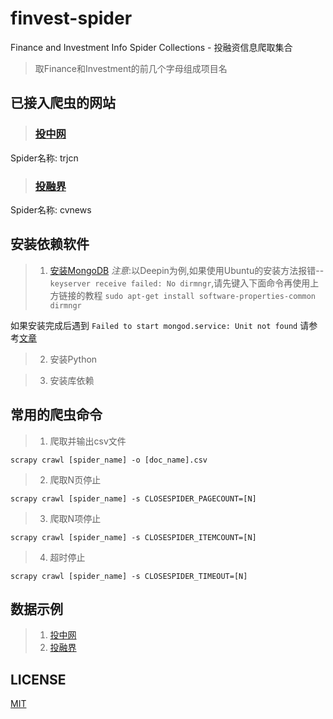 # finvest-spider
Finance and Investment Info Spider Collections - 投融资信息爬取集合
>取Finance和Investment的前几个字母组成项目名

## 已接入爬虫的网站
>### [投中网](http://www.chinaventure.com.cn)
Spider名称: trjcn

>### [投融界](http://news.trjcn.com/list_70.html)
Spider名称: cvnews


## 安装依赖软件
>1. [安装MongoDB](https://docs.mongodb.com/manual/tutorial/install-mongodb-on-ubuntu/#install-mongodb-community-edition)
*注意*:以Deepin为例,如果使用Ubuntu的安装方法报错--`keyserver receive failed: No dirmngr`,请先键入下面命令再使用上方链接的教程
`sudo apt-get install software-properties-common dirmngr`

如果安装完成后遇到
`Failed to start mongod.service: Unit not found`
请参考[文章](https://www.cnblogs.com/alan2kat/p/7771635.html)

>2. 安装Python

>3. 安装库依赖


## 常用的爬虫命令
>1. 爬取并输出csv文件
```shell
scrapy crawl [spider_name] -o [doc_name].csv
```
>2. 爬取N页停止
```shell
scrapy crawl [spider_name] -s CLOSESPIDER_PAGECOUNT=[N]
```
>3. 爬取N项停止
```shell
scrapy crawl [spider_name] -s CLOSESPIDER_ITEMCOUNT=[N]
```
>4. 超时停止
```shell
scrapy crawl [spider_name] -s CLOSESPIDER_TIMEOUT=[N]
```

## 数据示例
>1. [投中网](/finvest/cvnews.csv)
>2. [投融界](/finvest/trjcn.csv)

## LICENSE
[MIT](/LICENSE)